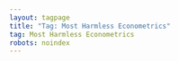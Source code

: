 ```yaml
---
layout: tagpage
title: "Tag: Most Harmless Econometrics"
tag: Most Harmless Econometrics
robots: noindex
---
```

